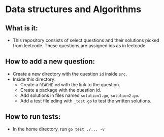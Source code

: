 # Data structures and Algorithms

## What is it:

- This repository consists of select questions and their solutions picked from leetcode. These questions are assigned ids as in leetcode.

## How to add a new question:

- Create a new directory with the question `id` inside `src`.
- Inside this directory:
  - Create a `README.md` with the link to the question.
  - Create a package with the question id.
  - Add solutions in files named `solution1.go`, `solution2.go`.
  - Add a test file eding with `_test.go` to test the written solutions.

## How to run tests:

- In the home directory, run `go test ./... -v`
